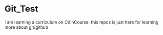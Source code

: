 # Git_Test
I am learning a curriculum on OdinCourse, this repos is just here for learning more about git/github
